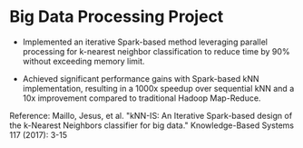 # Big Data Processing Project

- Implemented an iterative Spark-based method leveraging parallel processing for k-nearest neighbor classification to
reduce time by 90% without exceeding memory limit.

- Achieved significant performance gains with Spark-based kNN implementation, resulting in a 1000x speedup over
sequential kNN and a 10x improvement compared to traditional Hadoop Map-Reduce.

Reference: Maillo, Jesus, et al. "kNN-IS: An Iterative Spark-based design of the k-Nearest
Neighbors classifier for big data." Knowledge-Based Systems 117 (2017): 3-15
